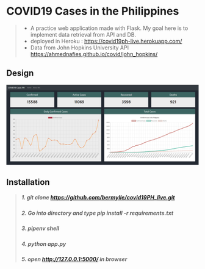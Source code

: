 # COVID19 Cases in the Philippines
> - A practice web application made with Flask. My goal here is to implement data retrieval from API and DB.
> - deployed in Heroku : https://covid19ph-live.herokuapp.com/
> - Data from John Hopkins University API https://ahmednafies.github.io/covid/john_hopkins/

## Design
![Screenshot](https://github.com/bermylle/covid19PH_live/blob/master/Readme/img.PNG)


## Installation
>##### 1. git clone https://github.com/bermylle/covid19PH_live.git
>##### 2. Go into directory and type pip install -r requirements.txt
>##### 3. pipenv shell
>##### 4. python app.py 
>##### 5. open http://127.0.0.1:5000/ in browser

